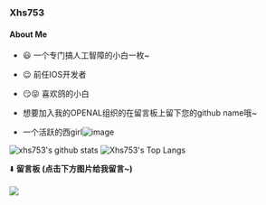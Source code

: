### Xhs753
#### About Me
- 😃 一个专门搞人工智障的小白一枚~
- 😉 前任IOS开发者
- 😏😝 喜欢鸽的小白
- 想要加入我的OPENAL组织的在留言板上留下您的github name哦~

-  一个活跃的西girl![image](https://user-images.githubusercontent.com/62407841/128600158-53c4aed7-5b46-4750-bcf6-9b176c2e9aab.png)

![xhs753's github stats](https://github-readme-stats.vercel.app/api?username=xhs753&show_icons=true&theme=vue&line_height=20)
![Xhs753's Top Langs](https://github-readme-stats.vercel.app/api/top-langs/?username=xhs753&layout=compact&theme=vue&card_width=270)

⬇️ **留言板 (点击下方图片给我留言~)**
<br><br>
[![](https://api.moedog.org/room/@xhs753.github/svg?width=600&height=150&limit=20&theme=light&title=xhs753@GitHub:%20~&fontSize=13)](https://api.moedog.org/room/@xhs753.github?title=xhs753%E7%9A%84Github%E7%95%99%E8%A8%80%E6%9D%BF)
